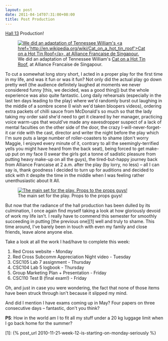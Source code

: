 ```yaml
---
layout: post
date: 2011-04-14T07:31:00+08:00
title: Post Production
---
```


[Hall 13][] Production!

<figure>
	<a rel="lightbox" href="http://4.bp.blogspot.com/-UNeGS-c8VCM/TaYtxD5jMGI/AAAAAAAAARk/OhMdzuClcN4/s1600/photo-1.jpeg">
		<img src="http://4.bp.blogspot.com/-UNeGS-c8VCM/TaYtxD5jMGI/AAAAAAAAARk/OhMdzuClcN4/s1600/photo-1.jpeg" alt="We did an adaptation of Tennessee William's <a href='http://en.wikipedia.org/wiki/Cat_on_a_hot_tin_roof'>Cat on a Hot Tin Roof</a>, at Alliance Francaise de Singapour.">
	</a>
	<figcaption>We did an adaptation of Tennessee William's <a href='http://en.wikipedia.org/wiki/Cat_on_a_hot_tin_roof'>Cat on a Hot Tin Roof</a>, at Alliance Francaise de Singapour.</figcaption>
</figure>

To cut a somewhat long story short, I acted in a proper play for the first time in my life, and was it fun or was it fun? Not only did the actual play go down pretty well (the audience definitely laughed at moments we never considered funny \[this, we decided, was a good thing\]) but the whole experience was also quite fantastic. Long daily rehearsals (especially in the last ten days leading to the play) where we'd randomly burst out laughing in the middle of a sombre scene (I wish we'd taken bloopers videos), ordering extra packets of chilli sauce from McDonald's so much so that the lady taking my order said she'd need to get it cleared by her manager, practicing voice warm-ups that would've made any eavesdropper suspect of a lack of mental faculties on the other side of the door, the crazy I-will-never-forget-it car ride with the cast, director and writer the night before the play which I'm sure puts a large number of roller-coasters to shame (don't worry Maggie, I enjoyed every minute of it, contrary to all the seemingly-terrified yells you might have heard from the back seat), being forced to get make-up put on my face (I swear the girls got a tonne of sadistic pleasure from putting heavy make-up on all the guys), the tired-but-happy journey back from Alliance Francaise at 2 a.m. after the play (by lorry, no less) – all I can say is, thank goodness I decided to turn up for auditions and decided to stick with it despite the time in the middle when I was feeling rather unenthusiastic about It All.

<figure>
	<a rel="lightbox" href="http://2.bp.blogspot.com/-iLrAVBu--pY/TaYtxZTUk2I/AAAAAAAAARo/fqX9pXU24ZY/s1600/photo.jpeg">
		<img src="http://2.bp.blogspot.com/-iLrAVBu--pY/TaYtxZTUk2I/AAAAAAAAARo/fqX9pXU24ZY/s1600/photo.jpeg" alt="The main set for the play. Props to the props guys!">
	</a>
	<figcaption>The main set for the play. Props to the props guys!</figcaption>
</figure>

But now that the radiance of the hall production has been dulled by its culmination, I once again find myself taking a look at how gloriously devoid of work my life isn't. I really have to commend this semester for smoothly succeeding in putting [the previous one][1] well and truly to shame. This time around, I've barely been in touch with even my family and close friends, leave alone anyone else.

Take a look at all the work I had/have to complete this week:

1. Red Cross website - Monday
2. Red Cross Subcomm Appreciation Night video - Tuesday
3. CSC105 Lab 7 assignment - Thursday
4. CSC104 Lab 5 logbook - Thursday
5. Group Marketing Plan + Presentation - Friday
6. CSC110 Test B (final exam!) - Friday

Oh, and just in case you were wondering, the fact that none of those items have been struck through isn't because it slipped my mind.

And did I mention I have exams coming up in May? Four papers on three consecutive days – fantastic, don't you think?

**PS**: How in the world am I to fit all my stuff under a 20 kg luggage limit when I go back home for the summer?

[Hall 13]: http://hall13.net/
[1]: {% post_url 2010-11-21-week-12-is-starting-on-monday-seriously %}